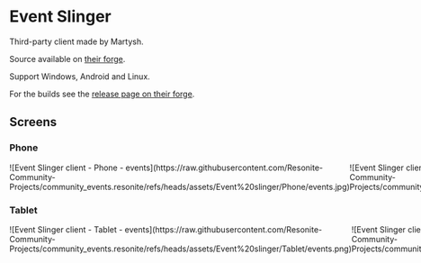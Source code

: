 # Event Slinger

Third-party client made by Martysh.

Source available on [their forge](https://codeberg.org/Martysh12/event_slinger).

Support Windows, Android and Linux.

For the builds see the [release page on their forge](https://codeberg.org/Martysh12/event_slinger/releases).

## Screens

### Phone

<section markdown="1" style="display: flex;">

<div class="my-block" markdown="1">
![Event Slinger client - Phone - events](https://raw.githubusercontent.com/Resonite-Community-Projects/community_events.resonite/refs/heads/assets/Event%20slinger/Phone/events.jpg)
</div>
<div class="my-block" markdown="1">
![Event Slinger client - Phone - event](https://raw.githubusercontent.com/Resonite-Community-Projects/community_events.resonite/refs/heads/assets/Event%20slinger/Phone/event.jpg)
</div>
<div class="my-block" markdown="1">
![Event Slinger client - Phone - communities](https://raw.githubusercontent.com/Resonite-Community-Projects/community_events.resonite/refs/heads/assets/Event%20slinger/Phone/communities.jpg)
</div>
</section>

### Tablet

<section markdown="1" style="display: flex;">

<div class="my-block" markdown="1">
![Event Slinger client - Tablet - events](https://raw.githubusercontent.com/Resonite-Community-Projects/community_events.resonite/refs/heads/assets/Event%20slinger/Tablet/events.png)
</div>
<div class="my-block" markdown="1">
![Event Slinger client - Tablet - communities](https://raw.githubusercontent.com/Resonite-Community-Projects/community_events.resonite/refs/heads/assets/Event%20slinger/Tablet/communities.png)
</div>
</section>